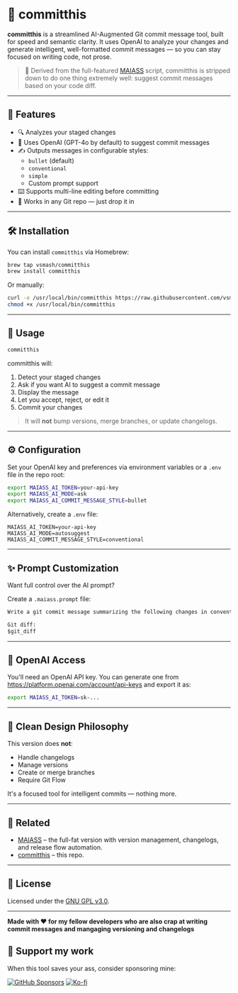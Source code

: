 # 🤖 committhis

**committhis** is a streamlined AI-Augmented Git commit message tool, built for speed and semantic clarity. It uses OpenAI to analyze your changes and generate intelligent, well-formatted commit messages — so you can stay focused on writing code, not prose.

> 🧠 Derived from the full-featured [MAIASS](https://github.com/vsmash/maiass) script, committhis is stripped down to do one thing extremely well: suggest commit messages based on your code diff.
---

## 🚀 Features

- 🔍 Analyzes your staged changes
- 🧠 Uses OpenAI (GPT-4o by default) to suggest commit messages
- ✍️ Outputs messages in configurable styles:
    - `bullet` (default)
    - `conventional`
    - `simple`
    - Custom prompt support
- ⌨️ Supports multi-line editing before committing
- 🧩 Works in any Git repo — just drop it in

---

## 🛠 Installation

You can install `committhis` via Homebrew:

```bash
brew tap vsmash/committhis
brew install committhis
```

Or manually:

```bash
curl -o /usr/local/bin/committhis https://raw.githubusercontent.com/vsmash/committhis/main/committhis.sh
chmod +x /usr/local/bin/committhis
```

---

## 🧪 Usage

```bash
committhis
```

committhis will:

1. Detect your staged changes
2. Ask if you want AI to suggest a commit message
3. Display the message
4. Let you accept, reject, or edit it
5. Commit your changes

> It will **not** bump versions, merge branches, or update changelogs.

---

## ⚙️ Configuration

Set your OpenAI key and preferences via environment variables or a `.env` file in the repo root:

```bash
export MAIASS_AI_TOKEN=your-api-key
export MAIASS_AI_MODE=ask
export MAIASS_AI_COMMIT_MESSAGE_STYLE=bullet
```

Alternatively, create a `.env` file:

```dotenv
MAIASS_AI_TOKEN=your-api-key
MAIASS_AI_MODE=autosuggest
MAIASS_AI_COMMIT_MESSAGE_STYLE=conventional
```

---

## ✨ Prompt Customization

Want full control over the AI prompt?

Create a `.maiass.prompt` file:

```txt
Write a git commit message summarizing the following changes in conventional commit format. Use past tense.

Git diff:
$git_diff
```

---

## 🔐 OpenAI Access

You'll need an OpenAI API key. You can generate one from https://platform.openai.com/account/api-keys and export it as:

```bash
export MAIASS_AI_TOKEN=sk-...
```

---

## 🧼 Clean Design Philosophy

This version does **not**:
- Handle changelogs
- Manage versions
- Create or merge branches
- Require Git Flow

It's a focused tool for intelligent commits — nothing more.

---

## 🧬 Related

- [MAIASS](https://github.com/vsmash/maiass) – the full-fat version with version management, changelogs, and release flow automation.
- [committhis](https://github.com/vsmash/committhis) – this repo.

---

## 📖 License

Licensed under the [GNU GPL v3.0](LICENSE).

---

**Made with ❤️ for my fellow developers who are also crap at writing commit messages and mangaging versioning and changelogs**
## 💸 Support my work

When this tool saves your ass, consider sponsoring mine:

[![GitHub Sponsors](https://img.shields.io/badge/Sponsor-GitHub-ea4aaa?logo=github)](https://github.com/sponsors/vsmash)
[![Ko-fi](https://img.shields.io/badge/Buy%20Me%20a%20Coffee-Ko--fi-29abe0?logo=ko-fi)](https://ko-fi.com/myass)
